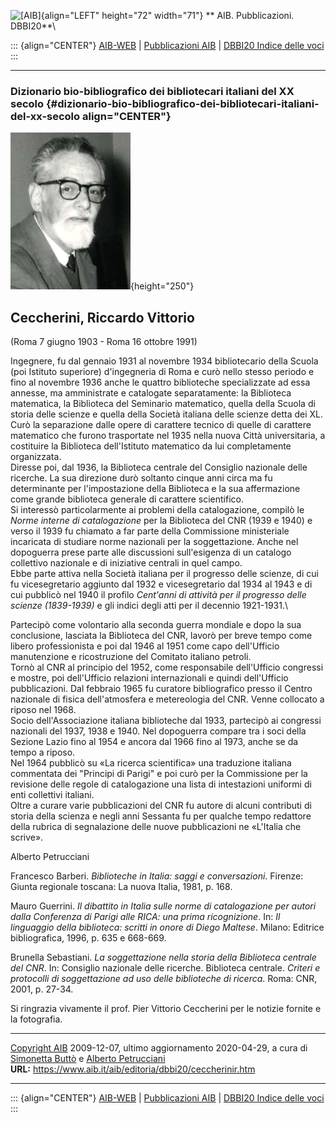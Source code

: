 ![\[AIB\]](/aib/wi/aibv72.gif){align="LEFT" height="72" width="71"}
** AIB. Pubblicazioni. DBBI20**\

::: {align="CENTER"}
[AIB-WEB](/) \| [Pubblicazioni AIB](/pubblicazioni/) \| [DBBI20 Indice
delle voci](dbbi20.htm)
:::

------------------------------------------------------------------------

### Dizionario bio-bibliografico dei bibliotecari italiani del XX secolo {#dizionario-bio-bibliografico-dei-bibliotecari-italiani-del-xx-secolo align="CENTER"}

![\[Ritratto\]](ceccherinir.jpg){height="250"}

## Ceccherini, Riccardo Vittorio

(Roma 7 giugno 1903 - Roma 16 ottobre 1991)

Ingegnere, fu dal gennaio 1931 al novembre 1934 bibliotecario della
Scuola (poi Istituto superiore) d\'ingegneria di Roma e curò nello
stesso periodo e fino al novembre 1936 anche le quattro biblioteche
specializzate ad essa annesse, ma amministrate e catalogate
separatamente: la Biblioteca matematica, la Biblioteca del Seminario
matematico, quella della Scuola di storia delle scienze e quella della
Società italiana delle scienze detta dei XL. Curò la separazione dalle
opere di carattere tecnico di quelle di carattere matematico che furono
trasportate nel 1935 nella nuova Città universitaria, a costituire la
Biblioteca dell\'Istituto matematico da lui completamente organizzata.\
Diresse poi, dal 1936, la Biblioteca centrale del Consiglio nazionale
delle ricerche. La sua direzione durò soltanto cinque anni circa ma fu
determinante per l\'impostazione della Biblioteca e la sua affermazione
come grande biblioteca generale di carattere scientifico.\
Si interessò particolarmente ai problemi della catalogazione, compilò le
*Norme interne di catalogazione* per la Biblioteca del CNR (1939 e 1940)
e verso il 1939 fu chiamato a far parte della Commissione ministeriale
incaricata di studiare norme nazionali per la soggettazione. Anche nel
dopoguerra prese parte alle discussioni sull\'esigenza di un catalogo
collettivo nazionale e di iniziative centrali in quel campo.\
Ebbe parte attiva nella Società italiana per il progresso delle scienze,
di cui fu vicesegretario aggiunto dal 1932 e vicesegretario dal 1934 al
1943 e di cui pubblicò nel 1940 il profilo *Cent\'anni di attività per
il progresso delle scienze (1839-1939)* e gli indici degli atti per il
decennio 1921-1931.\

Partecipò come volontario alla seconda guerra mondiale e dopo la sua
conclusione, lasciata la Biblioteca del CNR, lavorò per breve tempo come
libero professionista e poi dal 1946 al 1951 come capo dell\'Ufficio
manutenzione e ricostruzione del Comitato italiano petroli.\
Tornò al CNR al principio del 1952, come responsabile dell\'Ufficio
congressi e mostre, poi dell\'Ufficio relazioni internazionali e quindi
dell\'Ufficio pubblicazioni. Dal febbraio 1965 fu curatore bibliografico
presso il Centro nazionale di fisica dell\'atmosfera e metereologia del
CNR. Venne collocato a riposo nel 1968.\
Socio dell\'Associazione italiana biblioteche dal 1933, partecipò ai
congressi nazionali del 1937, 1938 e 1940. Nel dopoguerra compare tra i
soci della Sezione Lazio fino al 1954 e ancora dal 1966 fino al 1973,
anche se da tempo a riposo.\
Nel 1964 pubblicò su «La ricerca scientifica» una traduzione italiana
commentata dei \"Principi di Parigi\" e poi curò per la Commissione per
la revisione delle regole di catalogazione una lista di intestazioni
uniformi di enti collettivi italiani.\
Oltre a curare varie pubblicazioni del CNR fu autore di alcuni
contributi di storia della scienza e negli anni Sessanta fu per qualche
tempo redattore della rubrica di segnalazione delle nuove pubblicazioni
ne «L\'Italia che scrive».

Alberto Petrucciani

Francesco Barberi. *Biblioteche in Italia: saggi e conversazioni*.
Firenze: Giunta regionale toscana: La nuova Italia, 1981, p. 168.

Mauro Guerrini. *Il dibattito in Italia sulle norme di catalogazione per
autori dalla Conferenza di Parigi alle RICA: una prima ricognizione*.
In: *Il linguaggio della biblioteca: scritti in onore di Diego Maltese*.
Milano: Editrice bibliografica, 1996, p. 635 e 668-669.

Brunella Sebastiani. *La soggettazione nella storia della Biblioteca
centrale del CNR*. In: Consiglio nazionale delle ricerche. Biblioteca
centrale. *Criteri e protocolli di soggettazione ad uso delle
biblioteche di ricerca*. Roma: CNR, 2001, p. 27-34.

Si ringrazia vivamente il prof. Pier Vittorio Ceccherini per le notizie
fornite e la fotografia.

------------------------------------------------------------------------

[Copyright AIB](/su-questo-sito/dichiarazione-di-copyright-aib-web/)
2009-12-07, ultimo aggiornamento 2020-04-29, a cura di [Simonetta
Buttò](/aib/redazione3.htm) e [Alberto
Petrucciani](/su-questo-sito/redazione-aib-web/)\
**URL:** https://www.aib.it/aib/editoria/dbbi20/ceccherinir.htm

------------------------------------------------------------------------

::: {align="CENTER"}
[AIB-WEB](/) \| [Pubblicazioni AIB](/pubblicazioni/) \| [DBBI20 Indice
delle voci](dbbi20.htm)
:::
